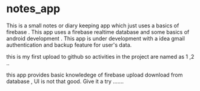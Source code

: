# notes_app
This is a small notes or diary keeping app which just uses a basics of firebase . This app uses a firebase realtime database and some basics of android  development . This app is under development  with a idea gmail authentication and  backup feature for user's data.

this is my first upload to github so activities in the project are named as 1 ,2 ..

this app provides basic knowledege of firebase upload download from database , UI is not that good.
Give it a try ....... 
